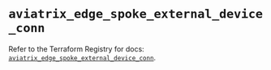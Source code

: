 # `aviatrix_edge_spoke_external_device_conn`

Refer to the Terraform Registry for docs: [`aviatrix_edge_spoke_external_device_conn`](https://registry.terraform.io/providers/aviatrixsystems/aviatrix/8.1.10/docs/resources/edge_spoke_external_device_conn).
